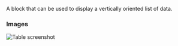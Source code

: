 A block that can be used to display a vertically oriented list of data.

### Images

![Table screenshot](https://gitlab.com/appsemble/appsemble/-/raw/0.34.11/config/assets/list.png)
